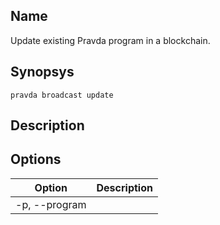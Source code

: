 ## Name
Update existing Pravda program in a blockchain.

## Synopsys
```
pravda broadcast update
```

## Description

## Options

|Option|Description|
|----|----|
|-p, --program|
